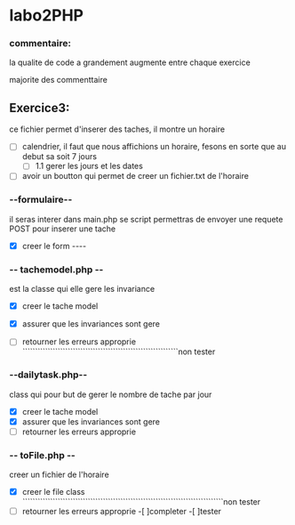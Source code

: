 # labo2PHP
### commentaire:
la qualite de code a grandement augmente entre chaque exercice

majorite des commenttaire 

## Exercice3:
ce fichier permet d'inserer des taches, il montre un horaire
- [ ] calendrier, il faut que nous affichions un horaire, fesons en sorte que au debut sa soit 7 jours
   - [ ] 1.1 gerer les jours et les dates                                                                       
- [ ] avoir un boutton qui permet de creer un fichier.txt de l'horaire                                      

### --formulaire--
il seras interer dans main.php se script permettras de envoyer une requete POST pour inserer une tache 
- [x] creer le form ----                                                                                    

### -- tachemodel.php -- 
est la classe qui elle gere les invariance                                                            
- [x] creer le tache model                                                                                      
- [x] assurer que les invariances sont gere                                                                      
- [ ] retourner les erreurs approprie           ``````````````````````````````````````````````````````````````non tester 


### --dailytask.php--
class qui pour but de gerer le nombre de tache par jour                                                  
- [x] creer le tache model                                                                                       
- [x] assurer que les invariances sont gere                                                                      
- [ ] retourner les erreurs approprie                                                                       

### -- toFile.php --
creer un fichier de l'horaire                                                                             
- [x] creer le file class      ````````````````````````````````````````````````````````````````````````````````non tester
- [ ] retourner les erreurs approprie                                                                       -[ ]completer   -[ ]tester 
